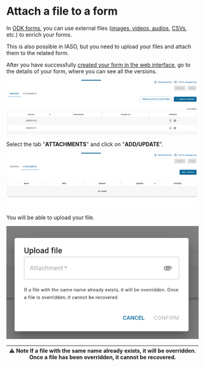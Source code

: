 # Attach a file to a form

In [ODK forms](../../../users/reference/iaso_concepts/iaso_concepts.en.md#questionnaires-or-xls-data-collection-forms), 
you can use external files ([images, videos, audios](https://docs.getodk.org/form-question-types/#select-from-image-widget), 
[CSVs](https://docs.getodk.org/aggregate-data-access/), etc.) to enrich your forms.

This is also possible in IASO, but you need to upload your files and attach them to the related form.

After you have successfully [created your form in the web interface](../../../users/reference/iaso_web/user_guide.en.md#createupload-a-data-collection-form),
go to the details of your form, where you can see all the versions.

![Form details](./attachments/form_details.en.png)

Select the tab "**ATTACHMENTS**" and click on "**ADD/UPDATE**".

![Form attachments](./attachments/form_attachments.en.png)

You will be able to upload your file.

![Add or update attachment](./attachments/add_or_update.en.png)

| ⚠️ **Note** If a file with the same name already exists, it will be overridden. Once a file has been overridden, it cannot be recovered. |
|------------------------------------------------------------------------------------------------------------------------------------------|